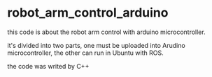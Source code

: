 # robot_arm_control_arduino
this code is about the robot arm control with arduino microcontroller.

it's divided into two parts, one must be uploaded into Arudino microcontroller, the other can run in Ubuntu with ROS.

the code was writed by C++
